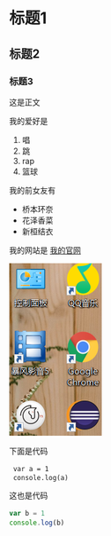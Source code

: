 # 标题1

## 标题2

### 标题3

这是正文

我的爱好是

1. 唱
2. 跳
3. rap
4. 篮球

我的前女友有

* 桥本环奈
* 花泽香菜
* 新桓结衣

我的网站是 [我的官网](https://shawnjonchan.com)


![一张图片](1.png)


下面是代码

     var a = 1
     console.log(a)

这也是代码

```javascript
var b = 1
console.log(b)
```